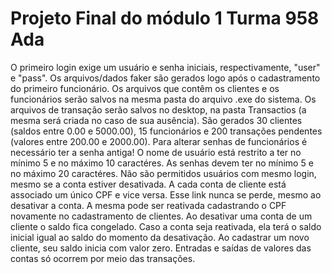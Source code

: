 # Projeto Final do módulo 1 Turma 958 Ada
O primeiro login exige um usuário e senha iniciais, respectivamente, "user" e "pass".
Os arquivos/dados faker são gerados logo após o cadastramento do primeiro funcionário.
Os arquivos que contêm os clientes e os funcionários serão salvos na mesma pasta do arquivo .exe do sistema.
Os arquivos de transação serão salvos no desktop, na pasta Transactios (a mesma será criada no caso de sua ausência).
São gerados 30 clientes (saldos entre 0.00 e 5000.00), 15 funcionários e 200 transações pendentes (valores entre 200.00 e 2000.00).
Para alterar senhas de funcionários é necessário ter a senha antiga!
O nome de usuário está restrito a ter no mínimo 5 e no máximo 10 caractéres.
As senhas devem ter no mínimo 5 e no máximo 20 caractéres.
Não são permitidos usuários com mesmo login, mesmo se a conta estiver desativada.
A cada conta de cliente está associado um único CPF e vice versa. Esse link nunca se perde, mesmo ao desativar a conta. A mesma pode ser reativada cadastrando o CPF novamente no cadastramento de clientes.
Ao desativar uma conta de um cliente o saldo fica congelado. Caso a conta seja reativada, ela terá o saldo inicial igual ao saldo do momento da desativação.
Ao cadastrar um novo cliente, seu saldo inicia com valor zero. Entradas e saídas de valores das contas só ocorrem por meio das transações.

